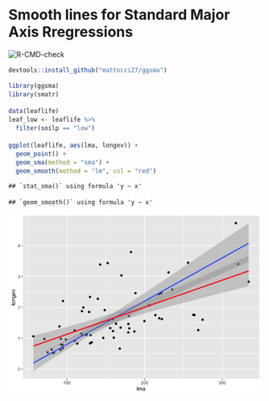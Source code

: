 
# Smooth lines for Standard Major Axis Rregressions

![R-CMD-check](https://github.com/mattocci27/ggsma/workflows/R-CMD-check/badge.svg?branch=master)

``` r
devtools::install_github("mattocci27/ggsma")
```

``` r
library(ggsma)
library(smatr)

data(leaflife)
leaf_low <- leaflife %>%
  filter(soilp == "low")

ggplot(leaflife, aes(lma, longev)) +
  geom_point() +
  geom_sma(method = "sma") +
  geom_smooth(method = "lm", col = "red") 
```

    ## `stat_sma()` using formula 'y ~ x'

    ## `geom_smooth()` using formula 'y ~ x'

![](README_files/figure-gfm/unnamed-chunk-3-1.png)<!-- -->
